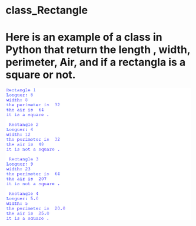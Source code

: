 # class_Rectangle
# Here is an example of a class in Python that return the length , width, perimeter, Air, and if a rectangla is a square or not.
<img src="result_of_test.png">
